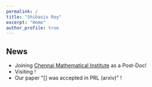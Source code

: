 ```yaml
---
permalink: /
title: "Shibasis Roy"
excerpt: "Home"
author_profile: true
---
```





## News

- Joining  [Chennai Mathematical Institute](https://www.cmi.ac.in) as a Post-Doc!
- Visiting []()!
- Our paper "[] was accepted in PRL (arxiv)" !
